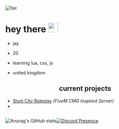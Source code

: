 <img src="https://komarev.com/ghpvc/?username=Jay-Founder-SCRP&color=lightgray" alt="fax" width="" height="">

<h1>
  hey there
  <img src="https://media.giphy.com/media/hvRJCLFzcasrR4ia7z/giphy.gif" width="30px"/>
</h1>

- jay

- 20

- learning lua, css, js

- united kingdom

<p align="center">
  
</p>

<p align="center">

</p>

<h2 align="center">current projects</h2>

- [Slum City Roleplay](https://discord.gg/slumcityroleplay) *(FiveM CMG Inspired Server)*
- 
<h2 align="center"></h2>
<h2 align="center"></h2>
<h2 align="center"></h2>

![Anurag's GitHub stats](https://github-readme-stats.vercel.app/api?username=JayTryingToDev&count_private=true&show_icons=true&theme=dracula)[![Discord Presence](https://lanyard-profile-readme.vercel.app/api/425377411161391104?theme=dark&bg=000000&animated=true&hideDiscrim=false&borderRadius=10px&idleMessage=Pay%20Me%20To%20Write%20You%20Code)](https://discord.com/users/425377411161391104)
